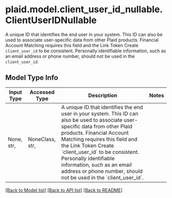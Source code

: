 # plaid.model.client_user_id_nullable.ClientUserIDNullable

A unique ID that identifies the end user in your system. This ID can also be used to associate user-specific data from other Plaid products. Financial Account Matching requires this field and the Link Token Create `client_user_id` to be consistent. Personally identifiable information, such as an email address or phone number, should not be used in the `client_user_id`.

## Model Type Info
Input Type | Accessed Type | Description | Notes
------------ | ------------- | ------------- | -------------
None, str,  | NoneClass, str,  | A unique ID that identifies the end user in your system. This ID can also be used to associate user-specific data from other Plaid products. Financial Account Matching requires this field and the Link Token Create &#x60;client_user_id&#x60; to be consistent. Personally identifiable information, such as an email address or phone number, should not be used in the &#x60;client_user_id&#x60;. | 

[[Back to Model list]](../../README.md#documentation-for-models) [[Back to API list]](../../README.md#documentation-for-api-endpoints) [[Back to README]](../../README.md)

